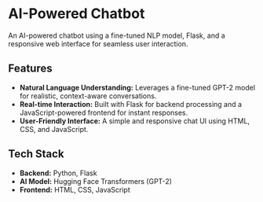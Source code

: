 # AI-Powered Chatbot

An AI-powered chatbot using a fine-tuned NLP model, Flask, and a responsive web interface for seamless user interaction.

## Features
- **Natural Language Understanding:** Leverages a fine-tuned GPT-2 model for realistic, context-aware conversations.
- **Real-time Interaction:** Built with Flask for backend processing and a JavaScript-powered frontend for instant responses.
- **User-Friendly Interface:** A simple and responsive chat UI using HTML, CSS, and JavaScript.

## Tech Stack
- **Backend:** Python, Flask
- **AI Model:** Hugging Face Transformers (GPT-2)
- **Frontend:** HTML, CSS, JavaScript
